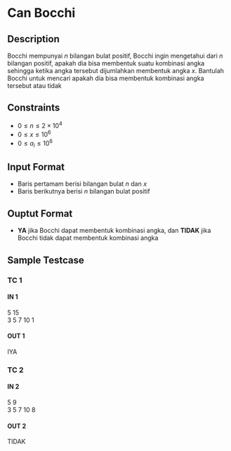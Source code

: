 # Can Bocchi

## Description

Bocchi mempunyai *n* bilangan bulat positif, Bocchi ingin mengetahui dari *n* bilangan positif, apakah dia bisa membentuk suatu kombinasi angka sehingga ketika angka tersebut dijumlahkan membentuk angka *x*. Bantulah Bocchi untuk mencari apakah dia bisa membentuk kombinasi angka tersebut atau tidak

## Constraints
- $0 \leq n \leq 2 \times 10^4$ 
- $0 \leq x \leq 10^6$ 
- $0 \leq a_i \leq 10^6$ 

## Input Format

- Baris pertamam berisi bilangan bulat *n* dan *x*
- Baris berikutnya berisi *n* bilangan bulat positif

## Ouptut Format

- **YA** jika Bocchi dapat membentuk kombinasi angka, dan **TIDAK** jika Bocchi tidak dapat membentuk kombinasi angka

## Sample Testcase

### TC 1

#### IN 1
5 15   
3 5 7 10 1

#### OUT 1
IYA

### TC 2

#### IN 2
5 9   
3 5 7 10 8

#### OUT 2
TIDAK